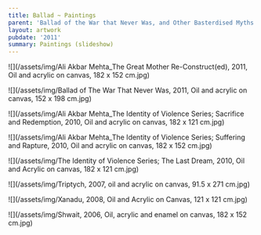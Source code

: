 ```yaml
---
title: Ballad ~ Paintings
parent: 'Ballad of the War that Never Was, and Other Basterdised Myths '
layout: artwork
pubdate: '2011'
summary: Paintings (slideshow)
---
```

![](/assets/img/Ali Akbar Mehta_The Great Mother Re-Construct(ed), 2011, Oil and acrylic on canvas, 182 x 152 cm.jpg)

![](/assets/img/Ballad of The War That Never Was, 2011, Oil and acrylic on canvas, 152 x 198 cm.jpg)

![](/assets/img/Ali Akbar Mehta_The Identity of Violence Series; Sacrifice and Redemption, 2010, Oil and acrylic on canvas, 182 x 121 cm.jpg)

![](/assets/img/Ali Akbar Mehta_The Identity of Violence Series; Suffering and Rapture, 2010, Oil and acrylic on canvas, 182 x 152 cm.jpg)

![](/assets/img/The Identity of Violence Series; The Last Dream, 2010, Oil and Acrylic on canvas, 182 x 121 cm.jpg)

![](/assets/img/Triptych, 2007, oil and acrylic on canvas, 91.5 x 271 cm.jpg)

![](/assets/img/Xanadu, 2008, Oil and Acrylic on Canvas, 121 x 121 cm.jpg)

![](/assets/img/Shwait, 2006, Oil, acrylic and enamel on canvas, 182 x 152 cm.jpg)
